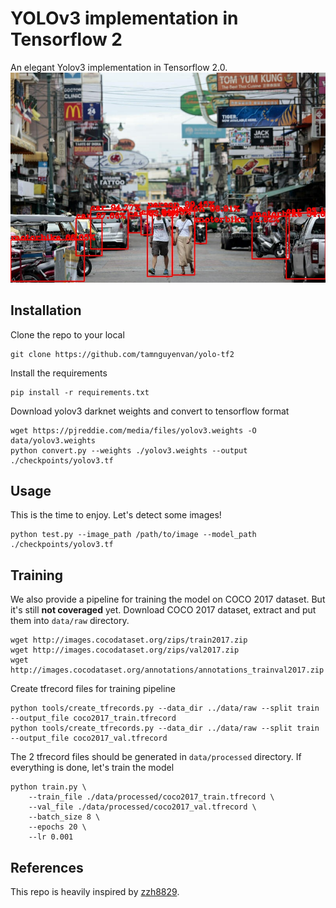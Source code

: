 # YOLOv3 implementation in Tensorflow 2
An elegant Yolov3 implementation in Tensorflow 2.0.
![prediction](./assets/street_out.jpg)
## Installation
Clone the repo to your local
```
git clone https://github.com/tamnguyenvan/yolo-tf2
```
Install the requirements
```
pip install -r requirements.txt
```
Download yolov3 darknet weights and convert to tensorflow format
```
wget https://pjreddie.com/media/files/yolov3.weights -O data/yolov3.weights
python convert.py --weights ./yolov3.weights --output ./checkpoints/yolov3.tf
```
## Usage
This is the time to enjoy. Let's detect some images!
```
python test.py --image_path /path/to/image --model_path ./checkpoints/yolov3.tf
```

## Training
We also provide a pipeline for training the model on COCO 2017 dataset. But it's still **not coveraged** yet.
Download COCO 2017 dataset, extract and put them into `data/raw` directory.
```
wget http://images.cocodataset.org/zips/train2017.zip
wget http://images.cocodataset.org/zips/val2017.zip
wget http://images.cocodataset.org/annotations/annotations_trainval2017.zip
```
Create tfrecord files for training pipeline
```
python tools/create_tfrecords.py --data_dir ../data/raw --split train --output_file coco2017_train.tfrecord
python tools/create_tfrecords.py --data_dir ../data/raw --split train --output_file coco2017_val.tfrecord
```
The 2 tfrecord files should be generated in `data/processed` directory.
If everything is done, let's train the model
```
python train.py \
	--train_file ./data/processed/coco2017_train.tfrecord \
	--val_file ./data/processed/coco2017_val.tfrecord \
	--batch_size 8 \
	--epochs 20 \
	--lr 0.001
```

## References
This repo is heavily inspired by [zzh8829](https://github.com/zzh8829/yolov3-tf2).
